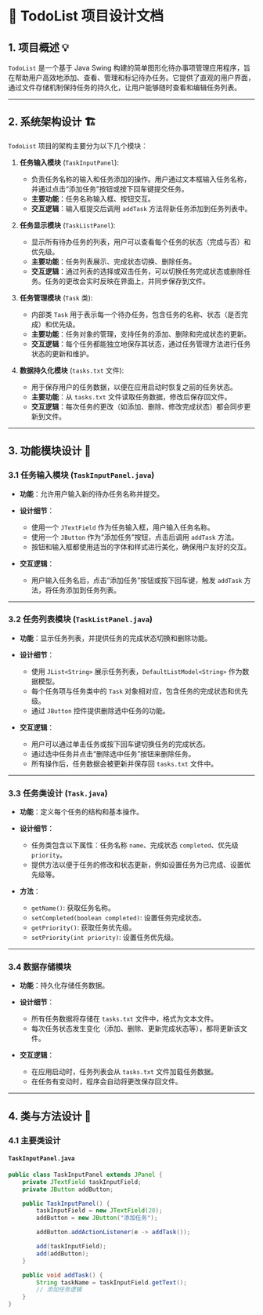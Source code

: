 # 📐 **TodoList 项目设计文档**

## 1. 项目概述 💡

`TodoList` 是一个基于 Java Swing 构建的简单图形化待办事项管理应用程序，旨在帮助用户高效地添加、查看、管理和标记待办任务。它提供了直观的用户界面，通过文件存储机制保持任务的持久化，让用户能够随时查看和编辑任务列表。

---

## 2. 系统架构设计 🏗️

`TodoList` 项目的架构主要分为以下几个模块：

1. **任务输入模块** (`TaskInputPanel`):
   - 负责任务名称的输入和任务添加的操作。用户通过文本框输入任务名称，并通过点击“添加任务”按钮或按下回车键提交任务。
   - **主要功能**：任务名称输入框、按钮交互。
   - **交互逻辑**：输入框提交后调用 `addTask` 方法将新任务添加到任务列表中。

2. **任务显示模块** (`TaskListPanel`):
   - 显示所有待办任务的列表，用户可以查看每个任务的状态（完成与否）和优先级。
   - **主要功能**：任务列表展示、完成状态切换、删除任务。
   - **交互逻辑**：通过列表的选择或双击任务，可以切换任务完成状态或删除任务。任务的更改会实时反映在界面上，并同步保存到文件。

3. **任务管理模块** (`Task` 类):
   - 内部类 `Task` 用于表示每一个待办任务，包含任务的名称、状态（是否完成）和优先级。
   - **主要功能**：任务对象的管理，支持任务的添加、删除和完成状态的更新。
   - **交互逻辑**：每个任务都能独立地保存其状态，通过任务管理方法进行任务状态的更新和维护。

4. **数据持久化模块** (`tasks.txt` 文件):
   - 用于保存用户的任务数据，以便在应用启动时恢复之前的任务状态。
   - **主要功能**：从 `tasks.txt` 文件读取任务数据，修改后保存回文件。
   - **交互逻辑**：每次任务的更改（如添加、删除、修改完成状态）都会同步更新到文件。

---

## 3. 功能模块设计 🧩

### 3.1 任务输入模块 (`TaskInputPanel.java`)

- **功能**：允许用户输入新的待办任务名称并提交。
- **设计细节**：
  - 使用一个 `JTextField` 作为任务输入框，用户输入任务名称。
  - 使用一个 `JButton` 作为“添加任务”按钮，点击后调用 `addTask` 方法。
  - 按钮和输入框都使用适当的字体和样式进行美化，确保用户友好的交互。

- **交互逻辑**：
  - 用户输入任务名后，点击“添加任务”按钮或按下回车键，触发 `addTask` 方法，将任务添加到任务列表。

---

### 3.2 任务列表模块 (`TaskListPanel.java`)

- **功能**：显示任务列表，并提供任务的完成状态切换和删除功能。
- **设计细节**：
  - 使用 `JList<String>` 展示任务列表，`DefaultListModel<String>` 作为数据模型。
  - 每个任务项与任务类中的 `Task` 对象相对应，包含任务的完成状态和优先级。
  - 通过 `JButton` 控件提供删除选中任务的功能。

- **交互逻辑**：
  - 用户可以通过单击任务或按下回车键切换任务的完成状态。
  - 通过选中任务并点击“删除选中任务”按钮来删除任务。
  - 所有操作后，任务数据会被更新并保存回 `tasks.txt` 文件中。

---

### 3.3 任务类设计 (`Task.java`)

- **功能**：定义每个任务的结构和基本操作。
- **设计细节**：
  - 任务类包含以下属性：任务名称 `name`、完成状态 `completed`、优先级 `priority`。
  - 提供方法以便于任务的修改和状态更新，例如设置任务为已完成、设置优先级等。

- **方法**：
  - `getName()`: 获取任务名称。
  - `setCompleted(boolean completed)`: 设置任务完成状态。
  - `getPriority()`: 获取任务优先级。
  - `setPriority(int priority)`: 设置任务优先级。

---

### 3.4 数据存储模块

- **功能**：持久化存储任务数据。
- **设计细节**：
  - 所有任务数据将存储在 `tasks.txt` 文件中，格式为文本文件。
  - 每次任务状态发生变化（添加、删除、更新完成状态等），都将更新该文件。
  
- **交互逻辑**：
  - 在应用启动时，任务列表会从 `tasks.txt` 文件加载任务数据。
  - 在任务有变动时，程序会自动将更改保存回文件。

---

## 4. 类与方法设计 🧱

### 4.1 主要类设计

#### `TaskInputPanel.java`

```java
public class TaskInputPanel extends JPanel {
    private JTextField taskInputField;
    private JButton addButton;

    public TaskInputPanel() {
        taskInputField = new JTextField(20);
        addButton = new JButton("添加任务");

        addButton.addActionListener(e -> addTask());

        add(taskInputField);
        add(addButton);
    }

    public void addTask() {
        String taskName = taskInputField.getText();
        // 添加任务逻辑
    }
}
